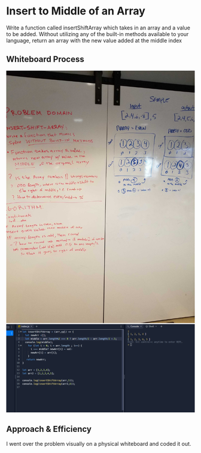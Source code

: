 # Insert to Middle of an Array

<!-- Description of the challenge -->
Write a function called insertShiftArray which takes in an array and a value to be added. Without utilizing any of the built-in methods available to your language, return an array with the new value added at the middle index

## Whiteboard Process

<!-- Embedded whiteboard image -->
![Whiteboard](./../images/CC02-2.jpg)
![Code](./../images/CC02-1.png)

## Approach & Efficiency

<!-- What approach did you take? Discuss Why. What is the Big O space/time for this approach? -->

I went over the problem visually on a physical whiteboard and coded it out.
